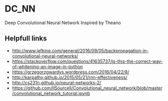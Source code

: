 # DC_NN
Deep Convolutional Neural Network
Inspired by Theano


## Helpfull links
* http://www.jefkine.com/general/2016/09/05/backpropagation-in-convolutional-neural-networks/
* https://stackoverflow.com/questions/41635737/is-this-the-correct-way-of-whitening-an-image-in-python
* https://grzegorzgwardys.wordpress.com/2016/04/22/8/
* http://karpathy.github.io/2015/05/21/rnn-effectiveness/
* http://cs231n.github.io/neural-networks-2/
* https://github.com/llSourcell/Convolutional_neural_network/blob/master/convolutional_network_tutorial.ipynb
